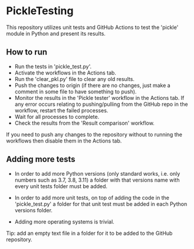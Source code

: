 # PickleTesting

This repository utilizes unit tests and GitHub Actions to test the 'pickle' module in Python and present its results.

## How to run

- Run the tests in 'pickle_test.py'.
- Activate the workflows in the Actions tab.
- Run the 'clear_pkl.py' file to clear any old results.
- Push the changes to origin (if there are no changes, just make a comment in some file to have something to push).
- Monitor the results in the 'Pickle tester' workflow in the Actions tab. If any error occurs relating to pushing/pulling from the GitHub repo in the workflow, restart the failed processes.
- Wait for all processes to complete.
- Check the results from the 'Result comparison' workflow.

If you need to push any changes to the repository without to running the workflows then disable them in the Actions tab.

## Adding more tests

- In order to add more Python versions (only standard works, i.e. only numbers such as 3.7, 3.8, 3.11) a folder with that versions name with every unit tests folder must be added.

- In order to add more unit tests, on top of adding the code in the 'pickle_test.py' a folder for that unit test must be added in each Python versions folder.

- Adding more operating systems is trivial.

Tip: add an empty text file in a folder for it to be added to the GitHub repository.
